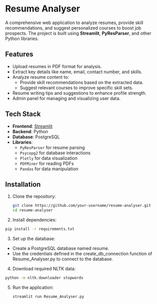 # Resume Analyser

A comprehensive web application to analyze resumes, provide skill recommendations, and suggest personalized courses to boost job prospects. The project is built using **Streamlit**, **PyResParser**, and other Python libraries.

## Features

- Upload resumes in PDF format for analysis.
- Extract key details like name, email, contact number, and skills.
- Analyze resume content to:
  - Provide skill recommendations based on the extracted data.
  - Suggest relevant courses to improve specific skill sets.
- Resume writing tips and suggestions to enhance profile strength.
- Admin panel for managing and visualizing user data.

## Tech Stack

- **Frontend**: [Streamlit](https://streamlit.io/)
- **Backend**: Python
- **Database**: PostgreSQL
- **Libraries**:
  - `PyResParser` for resume parsing
  - `Psycopg2` for database interactions
  - `Plotly` for data visualization
  - `PDFMiner` for reading PDFs
  - `Pandas` for data manipulation

## Installation

1. Clone the repository:
   ```bash
   git clone https://github.com/your-username/resume-analyser.git
   cd resume-analyser
2. Install dependencies:

  ```bash
  pip install -r requirements.txt
  ```
3. Set up the database:
  - Create a PostgreSQL database named resume.
  - Use the credentials defined in the create_db_connection function of Resume_Analyser.py to connect to the database.

4. Download required NLTK data:
  ```bash
  python -m nltk.downloader stopwords
  ```
5. Run the application:
   ```bash
   streamlit run Resume_Analyser.py
